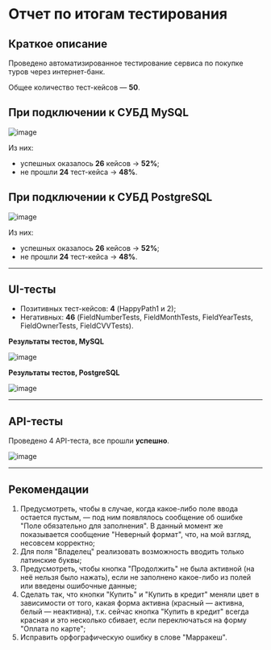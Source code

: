 # Отчет по итогам тестирования

## Краткое описание
Проведено автоматизированное тестирование сервиса по покупке туров через интернет-банк.

Общее количество тест-кейсов — **50**.

## При подключении к СУБД MySQL

![image](https://i.gyazo.com/dbda59d02b8fc31c18aaa048cd7d901a.png)

Из них:
- успешных оказалось **26** кейсов → **52%**; 
- не прошли **24** тест-кейса → **48%**.

## При подключении к СУБД PostgreSQL

![image](https://i.gyazo.com/62557dea16dbc0f82db79eaf8b243bca.png)

Из них:
- успешных оказалось **26** кейсов → **52%**; 
- не прошли **24** тест-кейса → **48%**.

------------

## UI-тесты
- Позитивных тест-кейсов: **4** (HappyPath1 и 2);
- Негативных: **46** (FieldNumberTests, FieldMonthTests, FieldYearTests, FieldOwnerTests, FieldCVVTests).

**Результаты тестов, MySQL**

![image](https://i.gyazo.com/5067d60f43921b22593b10ccaf316647.png)

**Результаты тестов, PostgreSQL**

![image](https://i.gyazo.com/340dd28e26b6c405bdb9bb198b6d4083.png)

------------

## API-тесты
Проведено 4 API-теста, все прошли **успешно**.

![image](https://i.gyazo.com/fb51ae7686176dd32ce978210766ebd8.png)

------------

## Рекомендации
1. Предусмотреть, чтобы в случае, когда какое-либо поле ввода остается пустым, — под ним появлялось сообщение об ошибке "Поле обязательно для заполнения". В данный момент же показывается сообщение "Неверный формат", что, на мой взгляд, несовсем корректно;
2. Для поля "Владелец" реализовать возможность вводить только латинские буквы;
3. Предусмотреть, чтобы кнопка "Продолжить" не была активной (на неё нельзя было нажать), если не заполнено какое-либо из полей или введены ошибочные данные;
4. Сделать так, что кнопки "Купить" и "Купить в кредит" меняли цвет в зависимости от того, какая форма активна (красный — активна, белый — неактивна), 
т.к. сейчас кнопка "Купить в кредит" всегда красная и это несколько сбивает, если переключаться на форму "Оплата по карте";
5. Исправить орфографическую ошибку в слове "Марракеш".
